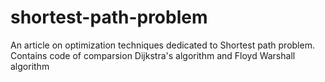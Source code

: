# shortest-path-problem
An article on optimization techniques dedicated to Shortest path problem. Contains code of comparsion Dijkstra's algorithm and Floyd Warshall algorithm
